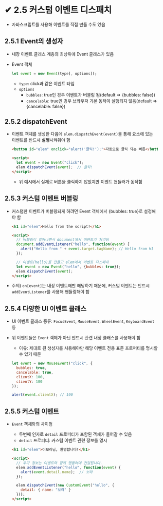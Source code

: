# ✔ 2.5 커스텀 이벤트 디스패치

- 자바스크립트를 사용해 이벤트를 직접 만들 수도 있음

## 2.5.1 Event의 생성자

- 내장 이벤트 클래스 계층의 최상위에 Event 클래스가 있음

- Event 객체
  
  ```js
  let event = new Event(type[, options]);
  ```

  - `type`: click과 같은 이벤트 타입
  - `options`
    - `bubbles`: true인 경우 이벤트가 버블링 됨(default ⇒ {bubbles: false})
    - `cancelable`: true인 경우 브라우저 기본 동작이 실행되지 않음(default ⇒ {cancelable: false})


## 2.5.2 dispatchEvent

- 이벤트 객체를 생성한 다음에 `elem.dispatchEvent(event)`을 통해 요소에 있는 이벤트를 반드시 **실행**시켜줘야 함

  ```html
  <button id="elem" onclick="alert('클릭!');">자동으로 클릭 되는 버튼</button>

  <script>
    let event = new Event("click");
    elem.dispatchEvent(event);  // 클릭!
  </script>
  ```

  - 위 예시에서 실제로 버튼을 클릭하지 않았지만 이벤트 핸들러가 동작함


## 2.5.3 커스텀 이벤트 버블링

- 커스텀한 이벤트가 버블링되게 하려면 Event 객체에서 {bubbles: true}로 설정해야 함

  ```html
  <h1 id="elem">Hello from the script!</h1>

  <script>
    // 버블링이 일어나면서 document에서 이벤트가 처리됨
    document.addEventListener("hello", function(event) { 
      alert("Hello from " + event.target.tagName); // Hello from H1
    });

    // 이벤트(hello)를 만들고 elem에서 이벤트 디스패치
    let event = new Event("hello", {bubbles: true}); 
    elem.dispatchEvent(event);
  </script>
  ```

- 주의) `on[event]`는 내장 이벤트에만 해당하기 때문에, 커스텀 이벤트는 반드시 `addEventListener`를 사용해 핸들링해야 함


## 2.5.4 다양한 UI 이벤트 클래스

- UI 이벤트 클래스 종류: `FocusEvent`, `MouseEvent`, `WheelEvent`, `KeyboardEvent` 등

- 위 이벤트들은 `Event` 객체가 아닌 반드시 관련 내장 클래스를 사용해야 함
  - 이유: 제대로 된 생성자를 사용해야만 해당 이벤트 전용 표준 프로퍼티를 명시할 수 있기 때문

  ```js
  let event = new MouseEvent("click", {
    bubbles: true,
    cancelable: true,
    clientX: 100,
    clientY: 100
  });

  alert(event.clientX); // 100
  ```


## 2.5.5 커스텀 이벤트

- `Event` 객체와의 차이점
  - 두번째 인자로 `detail` 프로퍼티가 포함된 객체가 들어갈 수 있음
  - `detail` 프로퍼티: 커스텀 이벤트 관련 정보를 명시

  ```html
  <h1 id="elem">이보라님, 환영합니다!</h1>

  <script>
    // 추가 정보는 이벤트와 함께 핸들러에 전달됩니다.
    elem.addEventListener("hello", function(event) {
      alert(event.detail.name);  // 보라
    });

    elem.dispatchEvent(new CustomEvent("hello", {
      detail: { name: "보라" }
    }));
  </script>
  ```